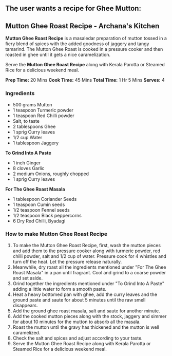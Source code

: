 ## The user wants a recipe for Ghee Mutton:

## Mutton Ghee Roast Recipe - Archana's Kitchen

**Mutton Ghee Roast Recipe** is a masaledar preparation of mutton tossed in a fiery blend of spices with the added goodness of jaggery and tangy tamarind. The Mutton Ghee Roast is cooked in a pressure cooker and then roasted in ghee until it gets a nice caramelization.

Serve the **Mutton Ghee Roast Recipe** along with Kerala Parotta or Steamed Rice for a delicious weekend meal.

**Prep Time:** 20 Mins
**Cook Time:** 45 Mins
**Total Time:** 1 Hr 5 Mins
**Serves:** 4

### Ingredients

*   500 grams Mutton
*   1 teaspoon Turmeric powder
*   1 teaspoon Red Chilli powder
*   Salt, to taste
*   2 tablespoons Ghee
*   1 sprig Curry leaves
*   1/2 cup Water
*   1 tablespoon Jaggery

**To Grind Into A Paste**

*   1 inch Ginger
*   8 cloves Garlic
*   2 medium Onions, roughly chopped
*   1 sprig Curry leaves

**For The Ghee Roast Masala**

*   1 tablespoon Coriander Seeds
*   1 teaspoon Cumin seeds
*   1/2 teaspoon Fennel seeds
*   1/2 teaspoon Black peppercorns
*   6 Dry Red Chilli, Byadagi

### How to make Mutton Ghee Roast Recipe

1.  To make the Mutton Ghee Roast Recipe, first, wash the mutton pieces and add them to the pressure cooker along with turmeric powder, red chilli powder, salt and 1/2 cup of water. Pressure cook for 4 whistles and turn off the heat. Let the pressure release naturally.
2.  Meanwhile, dry roast all the ingredients mentioned under "For The Ghee Roast Masala" in a pan until fragrant. Cool and grind to a coarse powder and set aside.
3.  Grind together the ingredients mentioned under "To Grind Into A Paste" adding a little water to form a smooth paste.
4.  Heat a heavy bottomed pan with ghee, add the curry leaves and the ground paste and saute for about 5 minutes until the raw smell disappears.
5.  Add the ground ghee roast masala, salt and saute for another minute.
6.  Add the cooked mutton pieces along with the stock, jaggery and simmer for about 10 minutes for the mutton to absorb all the masala.
7.  Roast the mutton until the gravy has thickened and the mutton is well caramelized.
8.  Check the salt and spices and adjust according to your taste.
9.  Serve the Mutton Ghee Roast Recipe along with Kerala Parotta or Steamed Rice for a delicious weekend meal.